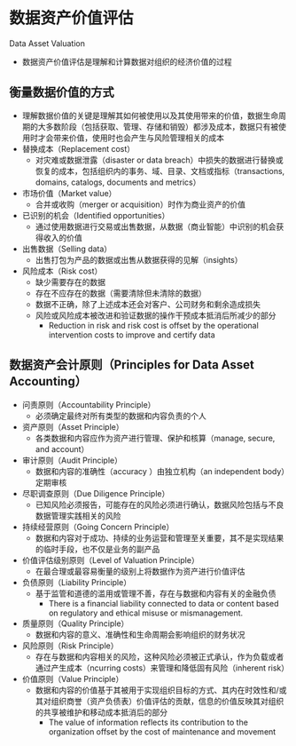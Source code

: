 # 数据资产价值评估

Data Asset Valuation

- 数据资产价值评估是理解和计算数据对组织的经济价值的过程

## 衡量数据价值的方式

- 理解数据价值的关键是理解其如何被使用以及其使用带来的价值，数据生命周期的大多数阶段（包括获取、管理、存储和销毁）都涉及成本，数据只有被使用时才会带来价值，使用时也会产生与风险管理相关的成本
- 替换成本（Replacement cost）
  - 对灾难或数据泄露（disaster or data breach）中损失的数据进行替换或恢复的成本，包括组织内的事务、域、目录、文档或指标（transactions, domains, catalogs, documents and metrics）
- 市场价值（Market value）
  - 合并或收购（merger or acquisition）时作为商业资产的价值
- 已识别的机会（Identified opportunities）
  - 通过使用数据进行交易或出售数据，从数据（商业智能）中识别的机会获得收入的价值
- 出售数据（Selling data）
  - 出售打包为产品的数据或出售从数据获得的见解（insights）
- 风险成本（Risk cost）
  - 缺少需要存在的数据
  - 存在不应存在的数据（需要清除但未清除的数据）
  - 数据不正确，除了上述成本还会对客户、公司财务和剩余造成损失
  - 风险或风险成本被改进和验证数据的操作干预成本抵消后所减少的部分
    - Reduction in risk and risk cost is offset by the operational intervention costs to improve and certify data

## 数据资产会计原则（Principles for Data Asset Accounting）

- 问责原则（Accountability Principle）
  - 必须确定最终对所有类型的数据和内容负责的个人
- 资产原则（Asset Principle）
  - 各类数据和内容应作为资产进行管理、保护和核算（manage, secure, and account）
- 审计原则（Audit Principle）
  - 数据和内容的准确性（accuracy ）由独立机构（an independent body）定期审核
- 尽职调查原则（Due Diligence Principle）
  - 已知风险必须报告，可能存在的风险必须进行确认，数据风险包括与不良数据管理实践相关的风险
- 持续经营原则（Going Concern Principle）
  - 数据和内容对于成功、持续的业务运营和管理至关重要，其不是实现结果的临时手段，也不仅是业务的副产品
- 价值评估级别原则（Level of Valuation Principle）
  - 在最合理或最容易衡量的级别上将数据作为资产进行价值评估
- 负债原则（Liability Principle）
  - 基于监管和道德的滥用或管理不善，存在与数据和内容有关的金融负债
    - There is a financial liability connected to data or content based on regulatory and ethical misuse or mismanagement.
- 质量原则（Quality Principle）
  - 数据和内容的意义、准确性和生命周期会影响组织的财务状况
- 风险原则（Risk Principle）
  - 存在与数据和内容相关的风险，这种风险必须被正式承认，作为负载或者通过产生成本（ncurring costs）来管理和降低固有风险（inherent risk）
- 价值原则（Value Principle）
  - 数据和内容的价值基于其被用于实现组织目标的方式、其内在时效性和/或其对组织商誉（资产负债表）价值评估的贡献，信息的价值反映其对组织的共享被维护和移动成本抵消后的部分
    - The value of information reflects its contribution to the organization offset by the cost of maintenance and movement

